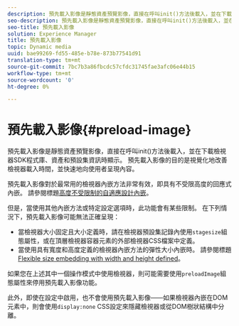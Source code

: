 ```yaml
---
description: 預先載入影像是靜態資產預覽影像，直接在呼叫init()方法後載入，並在下載檢視器SDK程式庫、資產和預設集資訊時顯示。 預先載入影像的目的是視覺化地改善檢視器載入時間，並快速地向使用者呈現內容。
seo-description: 預先載入影像是靜態資產預覽影像，直接在呼叫init()方法後載入，並在下載檢視器SDK程式庫、資產和預設集資訊時顯示。 預先載入影像的目的是視覺化地改善檢視器載入時間，並快速地向使用者呈現內容。
seo-title: 預先載入影像
solution: Experience Manager
title: 預先載入影像
topic: Dynamic media
uuid: bae99269-fd55-485e-b78e-873b77541d91
translation-type: tm+mt
source-git-commit: 7bc7b3a86fbcdc57cfdc31745fae3afc06e44b15
workflow-type: tm+mt
source-wordcount: '0'
ht-degree: 0%

---
```



# 預先載入影像{#preload-image}

預先載入影像是靜態資產預覽影像，直接在呼叫init()方法後載入，並在下載檢視器SDK程式庫、資產和預設集資訊時顯示。 預先載入影像的目的是視覺化地改善檢視器載入時間，並快速地向使用者呈現內容。

預先載入影像對於最常用的檢視器內嵌方法非常有效，即具有不受限高度的回應式內嵌。 請參閱標題[高度不受限制的自適應設計內嵌](../../c-html5-aem-asset-viewers/c-html5-aem-carousel/c-html5-aem-carousel.md#concept-b44f1df3c1c64d4e8b5565e7736bf95e)。

但是，當使用其他內嵌方法或特定設定選項時，此功能會有某些限制。 在下列情況下，預先載入影像可能無法正確呈現：

* 當檢視器大小固定且大小定義時，請在檢視器預設集記錄內使用`stagesize`組態屬性，或在頂層檢視器容器元素的外部檢視器CSS檔案中定義。
* 當使用具有寬度和高度定義的檢視器內嵌方法的彈性大小內嵌時。 請參閱標題[Flexible size embedding with width and height defined](../../c-html5-aem-asset-viewers/c-html5-aem-interactive-images/c-html5-aem-interactive-images.md#section-6bb5d3c502544ad18a58eafe12a13435)。

如果您在上述其中一個操作模式中使用檢視器，則可能需要使用`preloadImage`組態屬性來停用預先載入影像功能。

此外，即使在設定中啟用，也不會使用預先載入影像——如果檢視器內嵌在DOM元素中，則會使用`display:none` CSS設定來隱藏檢視器或從DOM樹狀結構中分離。
